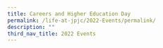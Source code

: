 ```yaml
---
title: Careers and Higher Education Day
permalink: /life-at-jpjc/2022-Events/permalink/
description: ""
third_nav_title: 2022 Events
---
```


